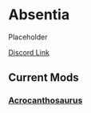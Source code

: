 # Absentia

Placeholder

[Discord Link](#)

## Current Mods

### [Acrocanthosaurus](./Path-of-Titans-AbsentiaAcro)